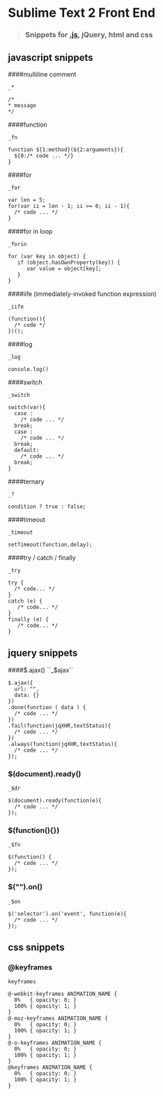 # Sublime Text 2 Front End

> ### Snippets for [.js](#javascript-snippets), jQuery, html and css

## javascript snippets

####multiline comment   

``_*``


```
/*
* message
*/
```

####function  

``_fn``


```
function ${1:method}(${2:arguments}){
  ${0:/* code ... */}
}
```

####for

``_for``


```
var len = 5;
for(var ii = len - 1; ii >= 0; ii - 1){
  /* code ... */
}
```

####for in loop

``_forin``


```
for (var key in object) {
   if (object.hasOwnProperty(key)) {
      var value = object[key]; 
   }
}

```

####iife (immediately-invoked function expression)

``_iife``


```
(function(){
  /* code */
})();
```

####log 

``_log``


```
console.log()
```

####switch 

``_switch``


```
switch(var){
  case :
    /* code ... */
  break;
  case :
    /* code ... */
  break;
  default:
    /* code ... */
  break;
}
```

####ternary 

``_?``


```
condition ? true : false;
```

####timeout

``_timeout``


```
setTimeout(function,delay);
```

####try / catch / finally

``_try``


```
try {
  /* code... */
} 
catch (e) {
   /* code... */
}
finally (e) {
   /* code... */
}
```

## jquery snippets
####$.ajax()
``_$ajax``


```
$.ajax({
  url: "",
  data: {}
})
.done(function ( data ) {
  /* code ... */
})
.fail(function(jqXHR,textStatus){
  /* code ... */
})
.always(function(jqXHR,textStatus){
  /* code ... */
});
```

### $(document).ready()
``_$dr``


```
$(document).ready(function(e){
  /* code ... */
});
```

### $(function(){})
``_$fn``


```
$(function() {
  /* code ... */
});
```

### $("").on()
``_$on``


```
$('selector').on('event', function(e){
  /* code ... */
});
```

## css snippets

### @keyframes
``keyframes``

```
@-webkit-keyframes ANIMATION_NAME {
  0%   { opacity: 0; }
  100% { opacity: 1; }
}
@-moz-keyframes ANIMATION_NAME {
  0%   { opacity: 0; }
  100% { opacity: 1; }
}
@-o-keyframes ANIMATION_NAME {
  0%   { opacity: 0; }
  100% { opacity: 1; }
}
@keyframes ANIMATION_NAME {
  0%   { opacity: 0; }
  100% { opacity: 1; }
}
```
